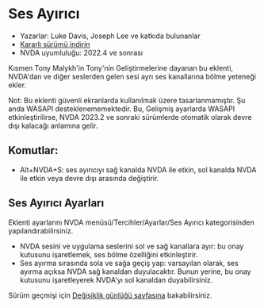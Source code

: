 # Ses Ayırıcı

* Yazarlar: Luke Davis, Joseph Lee ve katkıda bulunanlar
* [Kararlı sürümü indirin][1]
* NVDA uyumluluğu: 2022.4 ve sonrası

Kısmen Tony Malykh'in Tony'nin Geliştirmelerine dayanan bu eklenti, NVDA'dan ve diğer seslerden gelen sesi ayrı ses kanallarına bölme yeteneği ekler.

Not: Bu eklenti güvenli ekranlarda kullanılmak üzere tasarlanmamıştır.
Şu anda WASAPI desteklenememektedir.
Bu, Gelişmiş ayarlarda WASAPI etkinleştirilirse, NVDA 2023.2 ve sonraki sürümlerde otomatik olarak devre dışı kalacağı anlamına gelir.

## Komutlar:

* Alt+NVDA+S: ses ayırıcıyı sağ kanalda NVDA ile etkin, sol kanalda NVDA ile etkin veya devre dışı arasında değiştirir.

## Ses Ayırıcı Ayarları

Eklenti ayarlarını NVDA menüsü/Tercihler/Ayarlar/Ses Ayırıcı kategorisinden yapılandırabilirsiniz.

* NVDA sesini ve uygulama seslerini sol ve sağ kanallara ayır: bu onay kutusunu işaretlemek, ses bölme özelliğini etkinleştirir.
* Ses ayırma sırasında sola ve sağa geçiş yap: varsayılan olarak, ses ayırma açıksa NVDA sağ kanaldan duyulacaktır. Bunun yerine, bu onay kutusunu işaretleyerek NVDA'yı sol kanaldan duyabilirsiniz.

Sürüm geçmişi için [Değişiklik günlüğü sayfasına](https://github.com/opensourcesys/soundSplitter/blob/main/changelog.md#readme) bakabilirsiniz.

[1]: https://nvaccess.org/addonStore/legacy?file=soundSplitter
